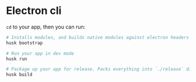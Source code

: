 # Electron cli

`cd` to your app, then you can run:

```bash
# Installs modules, and builds native modules against electron headers
husk bootstrap

# Run your app in dev mode
husk run

# Package up your app for release. Packs everything into `./release` directory
husk build
```
